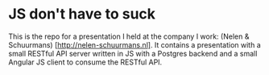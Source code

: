 JS don't have to suck
=====================

This is the repo for a presentation I held at the company I work: (Nelen & Schuurmans) [http://nelen-schuurmans.nl].
It contains a presentation with a small RESTful API server written in JS with a Postgres backend and a small Angular JS client to consume the RESTful API. 

